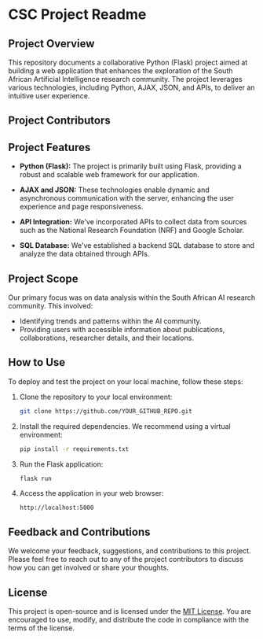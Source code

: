 # CSC Project Readme

## Project Overview

This repository documents a collaborative Python (Flask) project aimed at building a web application that enhances the exploration of the South African Artificial Intelligence research community. The project leverages various technologies, including Python, AJAX, JSON, and APIs, to deliver an intuitive user experience.

## Project Contributors



## Project Features

- **Python (Flask):** The project is primarily built using Flask, providing a robust and scalable web framework for our application.

- **AJAX and JSON:** These technologies enable dynamic and asynchronous communication with the server, enhancing the user experience and page responsiveness.

- **API Integration:** We've incorporated APIs to collect data from sources such as the National Research Foundation (NRF) and Google Scholar.

- **SQL Database:** We've established a backend SQL database to store and analyze the data obtained through APIs.

## Project Scope

Our primary focus was on data analysis within the South African AI research community. This involved:

- Identifying trends and patterns within the AI community.
- Providing users with accessible information about publications, collaborations, researcher details, and their locations.

## How to Use

To deploy and test the project on your local machine, follow these steps:

1. Clone the repository to your local environment:

   ```bash
   git clone https://github.com/YOUR_GITHUB_REPO.git
   ```

2. Install the required dependencies. We recommend using a virtual environment:

   ```bash
   pip install -r requirements.txt
   ```

3. Run the Flask application:

   ```bash
   flask run
   ```

4. Access the application in your web browser:

   ```http
   http://localhost:5000
   ```

## Feedback and Contributions

We welcome your feedback, suggestions, and contributions to this project. Please feel free to reach out to any of the project contributors to discuss how you can get involved or share your thoughts.

## License

This project is open-source and is licensed under the [MIT License](LICENSE). You are encouraged to use, modify, and distribute the code in compliance with the terms of the license.
